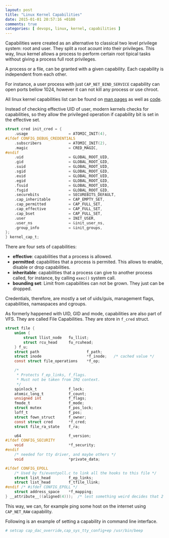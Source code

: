 ```yaml
---
layout: post
title: "Linux Kernel Capabilities"
date: 2015-01-01 20:57:16 +0100
comments: true
categories: [ devops, linux, kernel, capabilities ] 
---
```


Capabilities were created as an alternative to classical two level privilege system: root and user. They split a root acount into their privileges. This way, linux kernel allows a process to perform certain root tipical tasks without giving a process full root privileges.

A process or a file, can be granted with a given capability. Each capability is independent from each other.

For instance, a user process with just `CAP_NET_BIND_SERVICE` capability can open ports bellow 1024, however it can not kill any process or use chroot.

All linux kernel capabilities list can be found on [man pages](http://linux.die.net/man/7/capabilities) as well as [code](https://github.com/torvalds/linux/blob/9a3c4145af32125c5ee39c0272662b47307a8323/include/uapi/linux/capability.h).

Instead of checking effective UID of user, modern kernels checks for capabilities, so they allow the privileged operation if capability bit is set in the effective set.

``` c init_process_privileges https://github.com/torvalds/linux/blob/9a3c4145af32125c5ee39c0272662b47307a8323/kernel/cred.c
struct cred init_cred = {
	.usage                  = ATOMIC_INIT(4),
#ifdef CONFIG_DEBUG_CREDENTIALS
	.subscribers            = ATOMIC_INIT(2),
	.magic                  = CRED_MAGIC,
#endif
	.uid                    = GLOBAL_ROOT_UID,
	.gid                    = GLOBAL_ROOT_GID,
	.suid                   = GLOBAL_ROOT_UID,
	.sgid                   = GLOBAL_ROOT_GID,
	.euid                   = GLOBAL_ROOT_UID,
	.egid                   = GLOBAL_ROOT_GID,
	.fsuid                  = GLOBAL_ROOT_UID,
	.fsgid                  = GLOBAL_ROOT_GID,
	.securebits             = SECUREBITS_DEFAULT,
	.cap_inheritable        = CAP_EMPTY_SET,
	.cap_permitted          = CAP_FULL_SET,
	.cap_effective          = CAP_FULL_SET,
	.cap_bset               = CAP_FULL_SET,
	.user                   = INIT_USER,
	.user_ns                = &init_user_ns,
	.group_info             = &init_groups,
};
} kernel_cap_t;
```

There are four sets of capabilities:

+ **effective**: capabilities that a process is allowed.
+ **permitted**: capabilities that a process is permited. This allows to enable, disable or drop capabilities.
+ **inheritable**: capabilities that a process can give to another process called, for instance, by calling `exec()` system call.
+ **bounding set**: Limit from capabilities can not be grown. They just can be dropped. 

Credentials, therefore, are mostly a set of uids/guis, management flags, capabilities, namaspaces and cgroups.

As formerly happened with UID, GID and mode, capabilities are also part of VFS. They are called File Capabilities. They are store in `f_cred` struct.

``` c file_struct https://github.com/torvalds/linux/blob/603ba7e41bf5d405aba22294af5d075d8898176d/include/linux/fs.h
struct file {
	union {
		struct llist_node	fu_llist;
		struct rcu_head 	fu_rcuhead;
	} f_u;
	struct path                     f_path;
	struct inode                    *f_inode;	/* cached value */
	const struct file_operations	*f_op;

	/*
	 * Protects f_ep_links, f_flags.
	 * Must not be taken from IRQ context.
	 */
	spinlock_t              f_lock;
	atomic_long_t           f_count;
	unsigned int            f_flags;
	fmode_t                 f_mode;
	struct mutex            f_pos_lock;
	loff_t                  f_pos;
	struct fown_struct      f_owner;
	const struct cred       *f_cred;
	struct file_ra_state    f_ra;

	u64                     f_version;
#ifdef CONFIG_SECURITY
	void                    *f_security;
#endif
	/* needed for tty driver, and maybe others */
	void                    *private_data;

#ifdef CONFIG_EPOLL
	/* Used by fs/eventpoll.c to link all the hooks to this file */
	struct list_head        f_ep_links;
	struct list_head        f_tfile_llink;
#endif /* #ifdef CONFIG_EPOLL */
	struct address_space    *f_mapping;
} __attribute__((aligned(4)));	/* lest something weird decides that 2 is OK */
```

This way, we can, for example ping some host on the internet using `CAP_NET_RAW` capability.

Following is an example of setting a capability in command line interface.

``` sh 
# setcap cap_dac_override,cap_sys_tty_config+ep /usr/bin/beep
``` 


